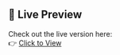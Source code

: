 ## 🚀 Live Preview

Check out the live version here:  
👉 [Click to View](https://themededits.github.io/Designer-Dashboard/)
